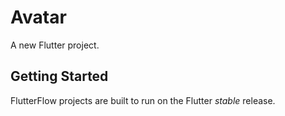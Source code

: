 # Avatar

A new Flutter project.

## Getting Started

FlutterFlow projects are built to run on the Flutter _stable_ release.
